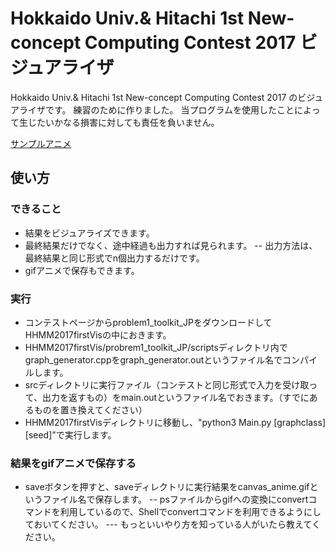 # Hokkaido Univ.& Hitachi 1st New-concept Computing Contest 2017 ビジュアライザ

Hokkaido Univ.& Hitachi 1st New-concept Computing Contest 2017 のビジュアライザです。
練習のために作りました。
当プログラムを使用したことによって生じたいかなる損害に対しても責任を負いません。

[サンプルアニメ](.sample_anime.gif)

## 使い方
### できること
- 結果をビジュアライズできます。
- 最終結果だけでなく、途中経過も出力すれば見られます。
    -- 出力方法は、最終結果と同じ形式でn個出力するだけです。
- gifアニメで保存もできます。

### 実行
- コンテストページからproblem1_toolkit_JPをダウンロードしてHHMM2017firstVisの中におきます。
- HHMM2017firstVis/probrem1_toolkit_JP/scriptsディレクトリ内でgraph_generator.cppをgraph_generator.outというファイル名でコンパイルします。
- srcディレクトリに実行ファイル（コンテストと同じ形式で入力を受け取って、出力を返すもの）をmain.outというファイル名でおきます。（すでにあるものを置き換えてください）
- HHMM2017firstVisディレクトリに移動し、"python3 Main.py [graphclass] [seed]"で実行します。

### 結果をgifアニメで保存する
- saveボタンを押すと、saveディレクトリに実行結果をcanvas_anime.gifというファイル名で保存します。
    -- psファイルからgifへの変換にconvertコマンドを利用しているので、Shellでconvertコマンドを利用できるようにしておいてください。
        --- もっといいやり方を知っている人がいたら教えてください。